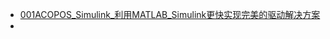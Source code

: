 - [001ACOPOS_Simulink_利用MATLAB_Simulink更快实现完美的驱动解决方案](001ACOPOS_Simulink_利用MATLAB_Simulink更快实现完美的驱动解决方案.md)
- 